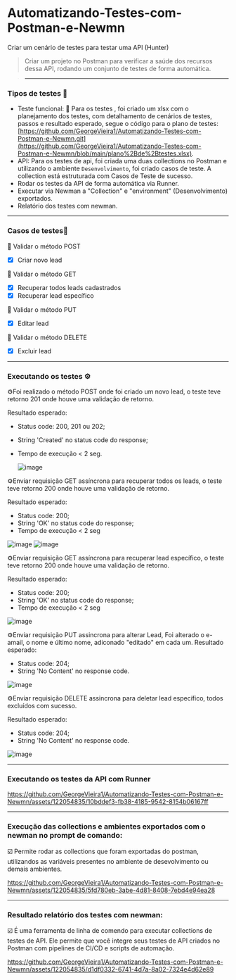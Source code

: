 # Automatizando-Testes-com-Postman-e-Newmn
Criar um cenário de testes para testar uma API (Hunter)
>Criar um projeto no Postman para verificar a saúde dos recursos dessa API, rodando um conjunto de testes de forma automática.

>---
### Tipos de testes 🤖

- Teste funcional: 🛞 Para os testes , foi criado um xlsx com o planejamento dos testes, com detalhamento de cenários de testes, passos e resultado esperado, segue o código para o plano de testes: [https://github.com/GeorgeVieira1/Automatizando-Testes-com-Postman-e-Newmn.git](https://github.com/GeorgeVieira1/Automatizando-Testes-com-Postman-e-Newmn/blob/main/plano%2Bde%2Btestes.xlsx).
- API: Para os testes de api, foi criada uma duas collections no Postman e utilizando o ambiente `Desenvolvimento`, foi criado casos de teste. A collection está estruturada com Casos de Teste de sucesso.
- Rodar os testes da API de forma automática via Runner.
- Executar via Newman a "Collection" e "environment" (Desenvolvimento) exportados.
- Relatório dos testes com newman.

- ---
### Casos de testes📍
📄 Validar o método POST
- [x] Criar novo lead

📄 Validar o método GET
- [x] Recuperar todos leads cadastrados
- [x] Recuperar lead específico

📄 Validar o método PUT
- [x] Editar lead

📄 Validar o método DELETE
- [x] Excluir lead

- ---
### Executando os testes ⚙️
⚙️Foi realizado o método POST onde foi criado um novo lead, o teste teve retorno 201 onde houve uma validação de retorno.

Resultado esperado:

- Status code: 200, 201 ou 202;
- String 'Created' no status code do response;
- Tempo de execução < 2 seg.
  
  ![image](https://github.com/GeorgeVieira1/Automatizando-Testes-com-Postman-e-Newmn/assets/122054835/bb531f2b-4be3-4de8-ac40-7cb81c9e2dde)


⚙️Enviar requisição GET assíncrona para recuperar todos os leads, o teste teve retorno 200 onde houve uma validação de retorno.

Resultado esperado:
- Status code: 200;
- String 'OK' no status code do response;
- Tempo de execução < 2 seg
  
![image](https://github.com/GeorgeVieira1/Automatizando-Testes-com-Postman-e-Newmn/assets/122054835/4ebded8d-507b-4671-a122-889a083ce15f)
![image](https://github.com/GeorgeVieira1/Automatizando-Testes-com-Postman-e-Newmn/assets/122054835/0d9b7613-e446-40bd-a391-d2a0ced3d27e)


⚙️Enviar requisição GET assíncrona para recuperar lead específico, o teste teve retorno 200 onde houve uma validação de retorno.


Resultado esperado:
- Status code: 200;
- String 'OK' no status code do response;
- Tempo de execução < 2 seg

![image](https://github.com/GeorgeVieira1/Automatizando-Testes-com-Postman-e-Newmn/assets/122054835/330b572b-d7ab-4651-b6e1-abfe759c63d3)


⚙️Enviar requisição PUT assincrona para alterar Lead, Foi alterado o e-amail, o nome e último nome, adiconado "editado" em cada um.
Resultado esperado:
- Status code: 204;
- String 'No Content' no response code.

![image](https://github.com/GeorgeVieira1/Automatizando-Testes-com-Postman-e-Newmn/assets/122054835/7aa85886-3133-4402-bde0-0d28e906e3cc)


⚙️Enviar requisição DELETE assincrona para deletar lead específico, todos excluídos com sucesso.

Resultado esperado:
- Status code: 204;
- String 'No Content' no response code.

![image](https://github.com/GeorgeVieira1/Automatizando-Testes-com-Postman-e-Newmn/assets/122054835/e4cb388b-20b5-4649-a0b5-9ed71efcf2db)

- ---
### Executando os testes da API com Runner

https://github.com/GeorgeVieira1/Automatizando-Testes-com-Postman-e-Newmn/assets/122054835/10bddef3-fb38-4185-9542-8154b06167ff

- ---
### Execução das collections  e ambientes exportados com o newman no prompt de comando:
☑️ Permite rodar as collections que foram exportadas do postman, utilizandos as variáveis presentes no ambiente de desevolvimento ou demais ambientes.


https://github.com/GeorgeVieira1/Automatizando-Testes-com-Postman-e-Newmn/assets/122054835/5fd780eb-3abe-4d81-8408-7ebd4e94ea28

- ---
### Resultado relatório dos testes com newman: 
☑️ É uma ferramenta de linha de comendo para executar collections de testes de API.  Ele permite que você integre seus testes de API criados no Postman com pipelines de CI/CD e scripts de automação.


https://github.com/GeorgeVieira1/Automatizando-Testes-com-Postman-e-Newmn/assets/122054835/d1df0332-6741-4d7a-8a02-7324e4d62e89



  






